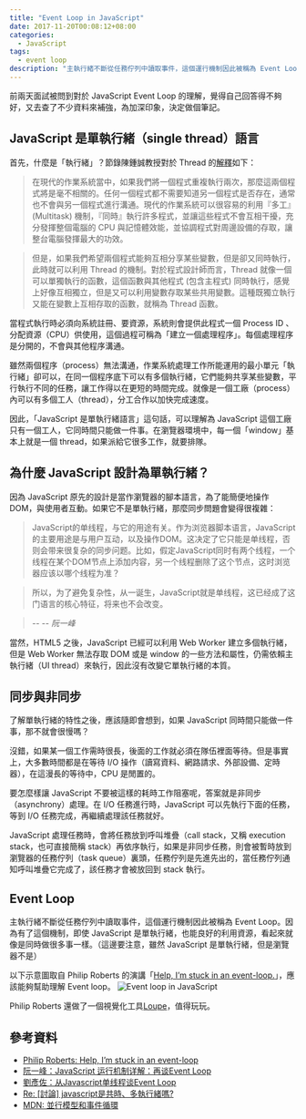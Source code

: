 ```yaml
---
title: "Event Loop in JavaScript"
date: 2017-11-20T00:08:12+08:00
categories:
  - JavaScript
tags:
  - event loop
description: "主執行緒不斷從任務佇列中讀取事件，這個運行機制因此被稱為 Event Loop。"
---
```


前兩天面試被問到對於 JavaScript Event Loop 的理解，覺得自己回答得不夠好，又去查了不少資料來補強，為加深印象，決定做個筆記。


## JavaScript 是單執行緒（single thread）語言

首先，什麼是「執行緒」？節錄陳鍾誠教授對於 Thread 的[解釋](http://ccckmit.wikidot.com/thread)如下：

> 在現代的作業系統當中，如果我們將一個程式重複執行兩次，那麼這兩個程式將是毫不相關的。任何一個程式都不需要知道另一個程式是否存在，通常也不會與另一個程式進行溝通。現代的作業系統可以很容易的利用『多工』(Multitask) 機制，『同時』執行許多程式，並讓這些程式不會互相干擾，充分發揮整個電腦的 CPU 與記憶體效能，並協調程式對周邊設備的存取，讓整台電腦發揮最大的功效。

> 但是，如果我們希望兩個程式能夠互相分享某些變數，但是卻又同時執行，此時就可以利用 Thread 的機制。對於程式設計師而言，Thread 就像一個可以單獨執行的函數，這個函數與其他程式 (包含主程式) 同時執行，感覺上好像互相獨立，但是又可以利用變數存取某些共用變數。這種既獨立執行又能在變數上互相存取的函數，就稱為 Thread 函數。

當程式執行時必須向系統註冊、要資源，系統則會提供此程式一個 Process ID 、分配資源（CPU）供使用，這個過程可稱為「建立一個處理程序」。每個處理程序是分開的，不會與其他程序溝通。

雖然兩個程序（process）無法溝通，作業系統處理工作所能運用的最小單元「執行緒」卻可以，在同一個程序底下可以有多個執行緒，它們能夠共享某些變數，平行執行不同的任務，讓工作得以在更短的時間完成。就像是一個工廠（process）內可以有多個工人（thread），分工合作以加快完成速度。

因此，「JavaScript 是單執行緒語言」這句話，可以理解為 JavaScript 這個工廠只有一個工人，它同時間只能做一件事。在瀏覽器環境中，每一個「window」基本上就是一個 thread，如果派給它很多工作，就要排隊。


## 為什麼 JavaScript 設計為單執行緒？

因為 JavaScript 原先的設計是當作瀏覽器的腳本語言，為了能簡便地操作 DOM，與使用者互動。如果它不是單執行緒，那麼同步問題會變得很複雜：

> JavaScript的单线程，与它的用途有关。作为浏览器脚本语言，JavaScript的主要用途是与用户互动，以及操作DOM。这决定了它只能是单线程，否则会带来很复杂的同步问题。比如，假定JavaScript同时有两个线程，一个线程在某个DOM节点上添加内容，另一个线程删除了这个节点，这时浏览器应该以哪个线程为准？

> 所以，为了避免复杂性，从一诞生，JavaScript就是单线程，这已经成了这门语言的核心特征，将来也不会改变。

> -- -- <cite>阮一峰</cite>

當然，HTML5 之後，JavaScript 已經可以利用 Web Worker 建立多個執行緒，但是 Web Worker 無法存取 DOM 或是 window 的一些方法和屬性，仍需依賴主執行緒（UI thread）來執行，因此沒有改變它單執行緒的本質。


## 同步與非同步

了解單執行緒的特性之後，應該隨即會想到，如果 JavaScript 同時間只能做一件事，那不就會很慢嗎？

沒錯，如果某一個工作需時很長，後面的工作就必須在隊伍裡面等待。但是事實上，大多數時間都是在等待 I/O 操作（讀寫資料、網路請求、外部設備、定時器），在這漫長的等待中，CPU 是閒置的。

要怎麼樣讓 JavaScript 不要被這樣的耗時工作阻塞呢，答案就是非同步（asynchrony）處理。在 I/O 任務進行時，JavaScript 可以先執行下面的任務，等到 I/O 任務完成，再繼續處理該任務就好。

JavaScript 處理任務時，會將任務放到呼叫堆疊（call stack，又稱 execution stack，也可直接簡稱 stack）再依序執行，如果是非同步任務，則會被暫時放到瀏覽器的任務佇列（task queue）裏頭，任務佇列是先進先出的，當任務佇列通知呼叫堆疊它完成了，該任務才會被放回到 stack 執行。

## Event Loop

主執行緒不斷從任務佇列中讀取事件，這個運行機制因此被稱為 Event Loop。因為有了這個機制，即使 JavaScript 是單執行緒，也能良好的利用資源，看起來就像是同時做很多事一樣。（這邊要注意，雖然 JavaScript 是單執行緒，但是瀏覽器不是）

以下示意圖取自 Philip Roberts 的演講「[Help, I’m stuck in an event-loop.](https://vimeo.com/96425312)」，應該能夠幫助理解 Event loop。
![Event loop in JavaScript](https://i.imgur.com/rUwIkf6.jpg)

Philip Roberts 還做了一個視覺化工具[Loupe](http://latentflip.com/loupe/)，值得玩玩。


## 參考資料

- [Philip Roberts: Help, I’m stuck in an event-loop](https://vimeo.com/96425312)
- [阮一峰：JavaScript 运行机制详解：再谈Event Loop](http://www.ruanyifeng.com/blog/2014/10/event-loop.html)
- [劉彥佐：从Javascript单线程谈Event Loop](https://tw.saowen.com/a/ea664e214153880c3acffc8c61315a848124a83000f92a0bc55693abb5d0b66a)
- [Re: [討論] javascript是共時、多執行緒嗎?](https://www.ptt.cc/bbs/Ajax/M.1320492552.A.2F1.html)
- [MDN: 並行模型和事件循環](https://developer.mozilla.org/zh-TW/docs/Web/JavaScript/EventLoop)
